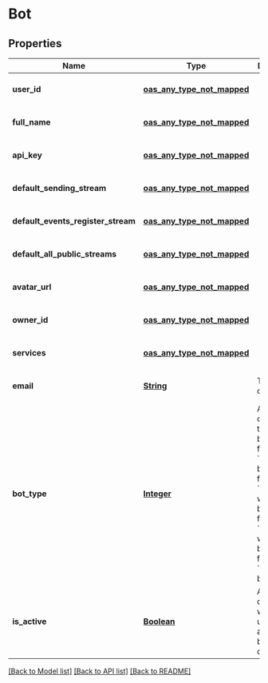 # Bot
## Properties

Name | Type | Description | Notes
------------ | ------------- | ------------- | -------------
**user\_id** | [**oas_any_type_not_mapped**](.md) |  | [optional] [default to null]
**full\_name** | [**oas_any_type_not_mapped**](.md) |  | [optional] [default to null]
**api\_key** | [**oas_any_type_not_mapped**](.md) |  | [optional] [default to null]
**default\_sending\_stream** | [**oas_any_type_not_mapped**](.md) |  | [optional] [default to null]
**default\_events\_register\_stream** | [**oas_any_type_not_mapped**](.md) |  | [optional] [default to null]
**default\_all\_public\_streams** | [**oas_any_type_not_mapped**](.md) |  | [optional] [default to null]
**avatar\_url** | [**oas_any_type_not_mapped**](.md) |  | [optional] [default to null]
**owner\_id** | [**oas_any_type_not_mapped**](.md) |  | [optional] [default to null]
**services** | [**oas_any_type_not_mapped**](.md) |  | [optional] [default to null]
**email** | [**String**](string.md) | The email of the bot.  | [optional] [default to null]
**bot\_type** | [**Integer**](integer.md) | An integer describing the type of bot: * &#x60;1&#x60; for a &#x60;Generic&#x60; bot. * &#x60;2&#x60; for an &#x60;Incoming webhook&#x60; bot. * &#x60;3&#x60; for an &#x60;Outgoing webhook&#x60; bot. * &#x60;4&#x60; for an &#x60;Embedded&#x60; bot.  | [optional] [default to null]
**is\_active** | [**Boolean**](boolean.md) | A boolean describing whether the user account has been deactivated.  | [optional] [default to null]

[[Back to Model list]](../README.md#documentation-for-models) [[Back to API list]](../README.md#documentation-for-api-endpoints) [[Back to README]](../README.md)

